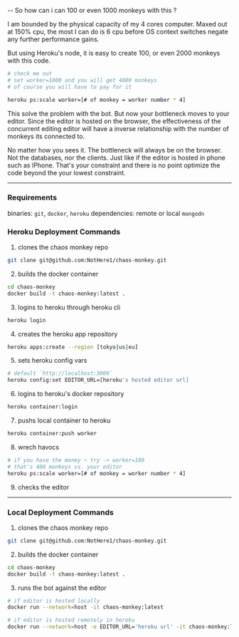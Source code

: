 -- So how can i can 100 or even 1000 monkeys with this ?

I am bounded by the physical capacity of my 4 cores computer. Maxed out at 150% cpu, the most I can do is 6 cpu before OS context switches negate any further performance gains.

But using Heroku's node, it is easy to create 100, or even 2000 monkeys with this code.


```sh
# check me out
# set worker=1000 and you will get 4000 monkeys
# of course you will have to pay for it

heroku ps:scale worker=[# of monkey = worker number * 4]

```

This solve the problem with the bot. But now your bottleneck moves to your editor.
Since the editor is hosted on the browser, the effectiveness of the concurrent editing editor will have a inverse relationship with the number of monkeys its connected to.

No matter how you sees it. The bottleneck will always be on the browser. Not the databases, nor the clients. Just like if the editor is hosted in phone such as IPhone. That's your constraint and there is no point optimize the code beyond the your lowest constraint.

---

### Requirements

binaries: `git`, `docker`, `heroku` 
dependencies: remote or local `mongodn`

### Heroku Deployment Commands

1. clones the chaos monkey repo
```sh
git clone git@github.com:NotHere1/chaos-monkey.git
```

2. builds the docker container
```sh
cd chaos-monkey
docker build -t chaos-monkey:latest .
```

3. logins to heroku through heroku cli
```sh
heroku login
```

4. creates the heroku app repository
```sh
heroku apps:create --region [tokyo|us|eu]
```

5. sets heroku config vars
```sh
# default `http://localhost:3000`
heroku config:set EDITOR_URL=[heroku's hosted editor url]
```

6. logins to heroku's docker repository
```sh
heroku container:login
```

7. pushs local container to heroku
```sh
heroku container:push worker
```

8. wrech havocs
```sh
# if you have the money ~ try -> worker=100 
# that's 400 monkeys vs. your editor
heroku ps:scale worker=[# of monkey = worker number * 4]
```

9. checks the editor

---

### Local Deployment Commands

1. clones the chaos monkey repo
```sh
git clone git@github.com:NotHere1/chaos-monkey.git
```

2. builds the docker container
```sh
cd chaos-monkey
docker build -t chaos-monkey:latest .
```

3. runs the bot against the editor
```sh
# if editor is hosted locally
docker run --network=host -it chaos-monkey:latest

# if editor is hosted remotely in heroku
docker run --network=host -e EDITOR_URL='heroku url' -it chaos-monkey:latest
```
